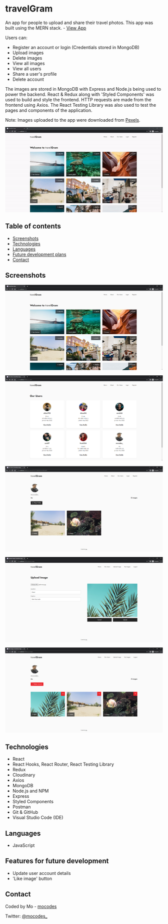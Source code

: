 # travelGram

An app for people to upload and share their travel photos. This app was built using the MERN stack. - [View App](https://travelgram-app-mocodes.herokuapp.com/)

Users can:

- Register an account or login (Credentials stored in MongoDB)
- Upload images
- Delete images
- View all images
- View all users
- Share a user's profile
- Delete account

The images are stored in MongoDB with Express and Node.js being used to power the backend. React & Redux along with 'Styled Components' was used to build and style the frontend. HTTP requests are made from the frontend using Axios. The React Testing Library was also used to test the pages and components of the application.

Note: Images uploaded to the app were downloaded from [Pexels](https://www.pexels.com/).

![GIF showing the travelGram App](frontend/src/images/travelgram-app.gif)

## Table of contents

- [Screenshots](#screenshots)
- [Technologies](#technologies)
- [Languages](#languages)
- [Future development plans](#features-for-future-development)
- [Contact](#contact)

## Screenshots

![Screenshot of travelGram - Main Page](frontend/src/images/screenshot-one.PNG)

![Screenshot of travelGram - Our Users Page](frontend/src/images/screenshot-two.PNG)

![Screenshot of travelGram - User Profile Page](frontend/src/images/screenshot-three.PNG)

![Screenshot of travelGram - Upload Images Page](frontend/src/images/screenshot-four.PNG)

![Screenshot of travelGram - My Images Page](frontend/src/images/screenshot-five.PNG)

## Technologies

- React
- React Hooks, React Router, React Testing Library
- Redux
- Cloudinary
- Axios
- MongoDB
- Node.js and NPM
- Express
- Styled Components
- Postman
- Git & GitHub
- Visual Studio Code (IDE)

## Languages

- JavaScript

## Features for future development

- Update user account details
- 'Like image' button

## Contact

Coded by Mo - [mocodes](https://mocodes.co.uk/)

Twitter: [@mocodes\_](https://twitter.com/mocodes_)
